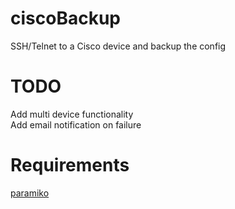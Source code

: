 # ciscoBackup
SSH/Telnet to a Cisco device and backup the config  

# TODO

Add multi device functionality   
Add email notification on failure
# Requirements

[paramiko](http://www.paramiko.org/)
